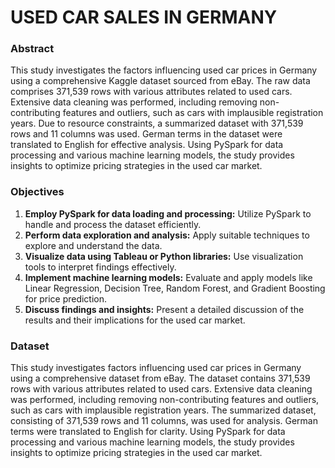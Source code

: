 # USED CAR SALES IN GERMANY
### Abstract

This study investigates the factors influencing used car prices in Germany using a comprehensive Kaggle dataset sourced from eBay. The raw data comprises 371,539 rows with various attributes related to used cars. Extensive data cleaning was performed, including removing non-contributing features and outliers, such as cars with implausible registration years. Due to resource constraints, a summarized dataset with 371,539 rows and 11 columns was used. German terms in the dataset were translated to English for effective analysis. Using PySpark for data processing and various machine learning models, the study provides insights to optimize pricing strategies in the used car market.

### Objectives

1. **Employ PySpark for data loading and processing:** Utilize PySpark to handle and process the dataset efficiently.
2. **Perform data exploration and analysis:** Apply suitable techniques to explore and understand the data.
3. **Visualize data using Tableau or Python libraries:** Use visualization tools to interpret findings effectively.
4. **Implement machine learning models:** Evaluate and apply models like Linear Regression, Decision Tree, Random Forest, and Gradient Boosting for price prediction.
5. **Discuss findings and insights:** Present a detailed discussion of the results and their implications for the used car market.

### Dataset
This study investigates factors influencing used car prices in Germany using a comprehensive dataset from eBay. The dataset contains 371,539 rows with various attributes related to used cars. Extensive data cleaning was performed, including removing non-contributing features and outliers, such as cars with implausible registration years. The summarized dataset, consisting of 371,539 rows and 11 columns, was used for analysis. German terms were translated to English for clarity. Using PySpark for data processing and various machine learning models, the study provides insights to optimize pricing strategies in the used car market.

